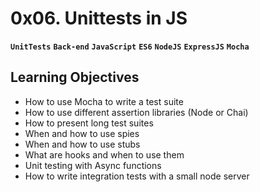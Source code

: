 # 0x06. Unittests in JS

**`UnitTests`** **`Back-end`** **`JavaScript`** **`ES6`** **`NodeJS`** **`ExpressJS`** **`Mocha`**

## Learning Objectives

* How to use Mocha to write a test suite
* How to use different assertion libraries (Node or Chai)
* How to present long test suites
* When and how to use spies
* When and how to use stubs
* What are hooks and when to use them
* Unit testing with Async functions
* How to write integration tests with a small node server
